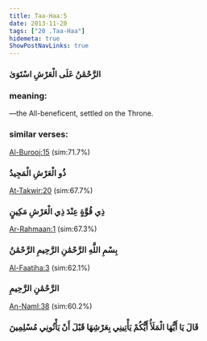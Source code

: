 ```yaml
---
title: Taa-Haa:5
date: 2013-11-20
tags: ["20 .Taa-Haa"]
hidemeta: true 
ShowPostNavLinks: true 
---
```

### الرَّحْمَٰنُ عَلَى الْعَرْشِ اسْتَوَىٰ
### meaning: 
—the All-beneficent, settled on the Throne.
### similar verses: 

[Al-Burooj:15](/85/15) (sim:71.7%)

### ذُو الْعَرْشِ الْمَجِيدُ

[At-Takwir:20](/81/20) (sim:67.7%)

### ذِي قُوَّةٍ عِنْدَ ذِي الْعَرْشِ مَكِينٍ

[Ar-Rahmaan:1](/55/1) (sim:67.3%)

### بِسْمِ اللَّهِ الرَّحْمَٰنِ الرَّحِيمِ الرَّحْمَٰنُ

[Al-Faatiha:3](/1/3) (sim:62.1%)

### الرَّحْمَٰنِ الرَّحِيمِ

[An-Naml:38](/27/38) (sim:60.2%)

### قَالَ يَا أَيُّهَا الْمَلَأُ أَيُّكُمْ يَأْتِينِي بِعَرْشِهَا قَبْلَ أَنْ يَأْتُونِي مُسْلِمِينَ

